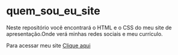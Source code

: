 # quem_sou_eu_site
Neste repositório você encontrará o HTML e o CSS do meu site de apresentação.Onde verá minhas redes sociais e meu currículo. 

Para acessar meu site [Clique aqui](https://maclalino.github.io/quem_sou_eu_site/)
